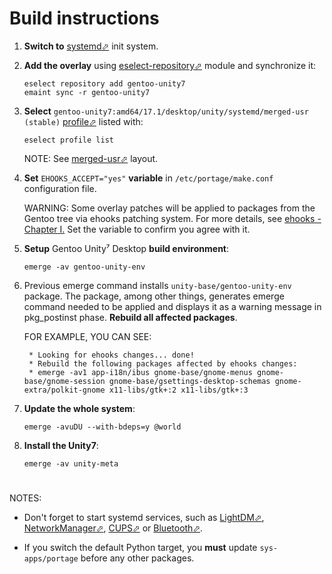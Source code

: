 # Build instructions

1. **Switch to** [systemd⬀][sysd] init system.

2. **Add the overlay** using [eselect-repository⬀][erepo] module and synchronize it:

   `eselect repository add gentoo-unity7`
   <br/>
   `emaint sync -r gentoo-unity7`

3. **Select** `gentoo-unity7:amd64/17.1/desktop/unity/systemd/merged-usr (stable)` [profile⬀][ep] listed with:

   `eselect profile list`

   NOTE: See [merged-usr⬀][mu] layout.

4. **Set** `EHOOKS_ACCEPT="yes"` **variable** in `/etc/portage/make.conf` configuration file.

   WARNING: Some overlay patches will be applied to packages from the Gentoo tree via ehooks patching system. For more details, see [ehooks - Chapter I.][ehooks] Set the variable to confirm you agree with it.

5. **Setup** Gentoo Unity⁷ Desktop **build environment**:

   `emerge -av gentoo-unity-env`

6. Previous emerge command installs `unity-base/gentoo-unity-env` package. The package, among other things, generates emerge command needed to be applied and displays it as a warning message in pkg_postinst phase. **Rebuild all affected packages**.

   FOR EXAMPLE, YOU CAN SEE:
   ```
    * Looking for ehooks changes... done!
    * Rebuild the following packages affected by ehooks changes:
    * emerge -av1 app-i18n/ibus gnome-base/gnome-menus gnome-base/gnome-session gnome-base/gsettings-desktop-schemas gnome-extra/polkit-gnome x11-libs/gtk+:2 x11-libs/gtk+:3
   ```

7. **Update the whole system**:

   `emerge -avuDU --with-bdeps=y @world`

8. **Install the Unity7**:

   `emerge -av unity-meta`

#

NOTES:

- Don't forget to start systemd services, such as [LightDM⬀][ldm], [NetworkManager⬀][nm], [CUPS⬀][cups] or [Bluetooth⬀][bt].

- If you switch the default Python target, you **must** update `sys-apps/portage` before any other packages.

[//]: # (LINKS)
[bt]: https://wiki.gentoo.org/wiki/Bluetooth#systemd
[cups]: https://wiki.gentoo.org/wiki/Printing#systemd
[ehooks]: ehooks.md
[ep]: https://wiki.gentoo.org/wiki/Handbook:AMD64/Installation/Base#Choosing_the_right_profile
[erepo]: https://wiki.gentoo.org/wiki/Eselect/Repository
[ldm]: https://wiki.gentoo.org/wiki/LightDM#systemd
[mu]: https://wiki.gentoo.org/wiki/Merge-usr
[nm]: https://wiki.gentoo.org/wiki/NetworkManager#systemd
[sysd]: https://wiki.gentoo.org/wiki/Systemd
